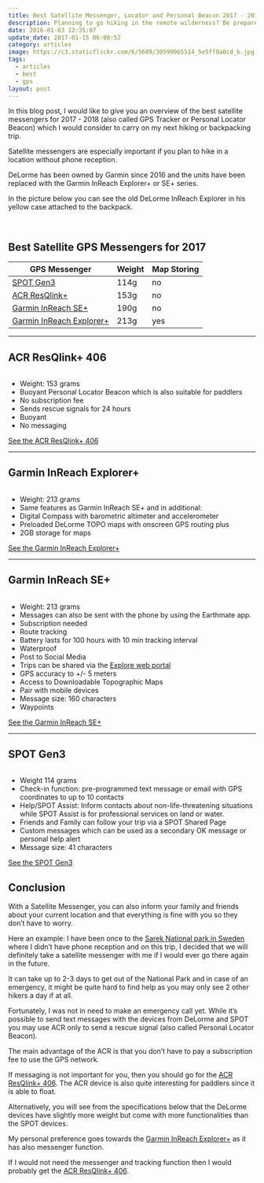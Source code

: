 ```yaml
---
title: Best Satellite Messenger, Locator and Personal Beacon 2017 - 2018
description: Planning to go hiking in the remote wilderness? Be prepared to get help with a GPS Satellite Messenger.
date: 2016-01-03 12:35:07
update_date: 2017-01-15 06:00:52
category: articles
image: https://c3.staticflickr.com/6/5609/30599065514_5e5ff0a8cd_b.jpg
tags:
  - articles
  - best
  - gps
layout: post
---
```


In this blog post, I would like to give you an overview of the best satellite messengers for 2017 - 2018 (also called GPS Tracker or Personal Locator Beacon) which I would consider to carry on my next hiking or backpacking trip.

Satellite messengers are especially important if you plan to hike in a location without phone reception.

DeLorme has been owned by Garmin since 2016 and the units have been replaced with the Garmin InReach Explorer+ or SE+ series.

In the picture below you can see the old DeLorme InReach Explorer in his yellow case attached to the backpack.

<amp-img src="https://c3.staticflickr.com/6/5609/30599065514_5e5ff0a8cd_b.jpg" width="1024" height="683" layout="responsive" alt="Best Satellite Messenger, Locator and Personal Beacon 2017 - 2018" layout="responsive"></amp-img>
<br>
<!--more-->

## Best Satellite GPS Messengers for 2017

<div class="table-responsive">
<table class="table table-hover table-bordered list_items">
        <thead>
             <tr>
                <th>GPS Messenger</th><th>Weight</th><th>Map Storing</th>
             </tr>
        </thead>
        <tbody>
        <tr>
          <td><a href="http://www.avantlink.com/click.php?tt=cl&mi=10248&pw=150351&url=https%3A%2F%2Fwww.rei.com%2Fproduct%2F860469%2Fspot-gen3-satellite-gps-messenger" target="_blank" rel="nofollow">SPOT Gen3</a></td><td>114g</td><td>no</td>
        </tr>
        <tr>
          <td><a href="http://www.avantlink.com/click.php?tt=cl&mi=10248&pw=150351&url=https%3A%2F%2Fwww.rei.com%2Fproduct%2F843146%2Facr-electronics-resqlink-gps-personal-locator-beacon" target="_blank" rel="nofollow">ACR ResQlink+</a></td><td>153g</td><td>no</td>
        </tr>
        <tr>
          <td><a href="http://www.avantlink.com/click.php?tt=cl&mi=10248&pw=150351&url=https%3A%2F%2Fwww.rei.com%2Fproduct%2F119864%2Fgarmin-inreach-se-2-way-satellite-communicator" target="_blank" rel="nofollow">Garmin InReach SE+</a></td><td>190g</td><td>no</td>
        </tr>
        <tr>
          <td><a href="http://www.avantlink.com/click.php?tt=cl&mi=10248&pw=150351&url=https%3A%2F%2Fwww.rei.com%2Fproduct%2F119863%2Fgarmin-inreach-explorer-satellite-communicator" target="_blank" rel="nofollow">Garmin InReach Explorer+</a></td><td>213g</td><td>yes</td>
        </tr>
      </tbody>
      </table>
  </div>

---

## ACR ResQlink+ 406

<a rel="nofollow" target="_blank"  href="https://www.amazon.com/gp/product/B00MYSP6NM/ref=as_li_tl?ie=UTF8&camp=1789&creative=9325&creativeASIN=B00MYSP6NM&linkCode=as2&tag=hikeve-20&linkId=9249d908011764d70c9c3ba70de69a3b"><amp-img border="0" src="//ws-na.amazon-adsystem.com/widgets/q?_encoding=UTF8&MarketPlace=US&ASIN=B00MYSP6NM&ServiceVersion=20070822&ID=AsinImage&WS=1&Format=_SL250_&tag=hikeve-20" width="250" height="250" ></amp-img></a><img src="//ir-na.amazon-adsystem.com/e/ir?t=hikeve-20&l=am2&o=1&a=B00MYSP6NM" width="1" height="1" border="0" alt="" style="border:none !important; margin:0px !important;" />

* Weight: 153 grams
* Buoyant Personal Locator Beacon which is also suitable for paddlers
* No subscription fee
* Sends rescue signals for 24 hours
* Buoyant
* No messaging

<a href="http://www.avantlink.com/click.php?tt=cl&mi=10248&pw=150351&url=https%3A%2F%2Fwww.rei.com%2Fproduct%2F843146%2Facr-electronics-resqlink-gps-personal-locator-beacon" rel="nofollow" class="btn btn-danger" role="button">See the ACR ResQlink+ 406</a>

<hr>

## Garmin InReach Explorer+

<a target="_blank"  href="https://www.amazon.com/gp/product/B01MY03CZP/ref=as_li_tl?ie=UTF8&camp=1789&creative=9325&creativeASIN=B01MY03CZP&linkCode=as2&tag=hikeve-20&linkId=55130c05ea4d4b808d670e49cd56e51d"><amp-img border="0" src="//ws-na.amazon-adsystem.com/widgets/q?_encoding=UTF8&MarketPlace=US&ASIN=B01MY03CZP&ServiceVersion=20070822&ID=AsinImage&WS=1&Format=_SL250_&tag=hikeve-20" width="188" height="250" alt="Garmin InReach Explorer+"></amp-img></a><img src="//ir-na.amazon-adsystem.com/e/ir?t=hikeve-20&l=am2&o=1&a=B01MY03CZP" width="1" height="1" border="0" alt="" style="border:none !important; margin:0px !important;" />

* Weight: 213 grams
* Same features as Garmin InReach SE+ and in additional:
* Digital Compass with barometric altimeter and accelerometer
* Preloaded DeLorme TOPO maps with onscreen GPS routing plus
* 2GB storage for maps

<a href="http://www.avantlink.com/click.php?tt=cl&mi=10248&pw=150351&url=https%3A%2F%2Fwww.rei.com%2Fproduct%2F880675%2Fmountain-hardwear-ghost-whisperer-hooded-down-jacket-mens" rel="nofollow" class="btn btn-danger" role="button">See the Garmin InReach Explorer+</a>

<hr>

## Garmin InReach SE+

<a target="_blank"  href="https://www.amazon.com/gp/product/B01MRZ9ATL/ref=as_li_tl?ie=UTF8&camp=1789&creative=9325&creativeASIN=B01MRZ9ATL&linkCode=as2&tag=hikeve-20&linkId=b476ff75bac114c9118e143e7eb13ba6"><amp-img border="0" src="//ws-na.amazon-adsystem.com/widgets/q?_encoding=UTF8&MarketPlace=US&ASIN=B01MRZ9ATL&ServiceVersion=20070822&ID=AsinImage&WS=1&Format=_SL250_&tag=hikeve-20" width="250" height="250" alt="Garmin InReach SE+" ></amp-img></a><img src="//ir-na.amazon-adsystem.com/e/ir?t=hikeve-20&l=am2&o=1&a=B01MRZ9ATL" width="1" height="1" border="0" alt="" style="border:none !important; margin:0px !important;" />

* Weight: 213 grams
* Messages can also be sent with the phone by using the Earthmate app.
* Subscription needed
* Route tracking
* Battery lasts for 100 hours with 10 min tracking interval
* Waterproof
* Post to Social Media
* Trips can be shared via the <a href="https://explore.delorme.com">Explore web portal</a>
* GPS accuracy to +/- 5 meters
* Access to Downloadable Topographic Maps
* Pair with mobile devices
* Message size: 160 characters
* Waypoints

<a href="http://www.avantlink.com/click.php?tt=cl&mi=10248&pw=150351&url=https%3A%2F%2Fwww.rei.com%2Fproduct%2F119864%2Fgarmin-inreach-se-2-way-satellite-communicator" rel="nofollow" class="btn btn-danger" role="button">See the Garmin InReach SE+</a>

<hr>

## SPOT Gen3

<a rel="nofollow" target="_blank"  href="https://www.amazon.com/gp/product/B01FHO5AF8/ref=as_li_tl?ie=UTF8&camp=1789&creative=9325&creativeASIN=B01FHO5AF8&linkCode=as2&tag=hikeve-20&linkId=7996c1250dd46ac08ae20d6dc725d36d"><amp-img rel="nofollow" border="0" src="//ws-na.amazon-adsystem.com/widgets/q?_encoding=UTF8&MarketPlace=US&ASIN=B01FHO5AF8&ServiceVersion=20070822&ID=AsinImage&WS=1&Format=_SL250_&tag=hikeve-20" width="250" height="250" alt="SPOT Gen3"></amp-img></a><img src="//ir-na.amazon-adsystem.com/e/ir?t=hikeve-20&l=am2&o=1&a=B01FHO5AF8" width="1" height="1" border="0" alt="" style="border:none !important; margin:0px !important;" />

* Weight 114 grams
* Check-in function: pre-programmed text message or email with GPS coordinates to up to 10 contacts
* Help/SPOT Assist: Inform contacts about non-life-threatening situations while SPOT Assist is  for professional services on land or water.
* Friends and Family can follow your trip via a SPOT Shared Page
* Custom messages which can be used as a secondary OK message or personal help alert
* Message size: 41 characters

<a href="http://www.avantlink.com/click.php?tt=cl&mi=10248&pw=150351&url=https%3A%2F%2Fwww.rei.com%2Fproduct%2F860469%2Fspot-gen3-satellite-gps-messenger" rel="nofollow" class="btn btn-danger" role="button">See the SPOT Gen3</a>

## Conclusion

With a Satellite Messenger, you can also inform your family and friends about your current location and that everything is fine with you so they don’t have to worry.

Here an example: I have been once to the [Sarek National park in Sweden](http://www.hikeventures.com/hiking-and-packrafting-in-sarek-day-1/) where I didn’t have phone reception and on this trip, I decided that we will definitely take a satellite messenger with me if I would ever go there again in the future.

It can take up to 2-3 days to get out of the National Park and in case of an emergency, it might be quite hard to find help as you may only see 2 other hikers a day if at all.

Fortunately, I was not in need to make an emergency call yet. While it’s possible to send text messages with the devices from DeLorme and SPOT you may use ACR only to send a rescue signal (also called Personal Locator Beacon).

The main advantage of the ACR is that you don’t have to pay a subscription fee to use the GPS network.

If messaging is not important for you, then you should go for the <a href="http://www.avantlink.com/click.php?tt=cl&mi=10248&pw=150351&url=https%3A%2F%2Fwww.rei.com%2Fproduct%2F843146%2Facr-electronics-resqlink-gps-personal-locator-beacon" target="_blank" rel="nofollow">ACR ResQlink+ 406</a>. The ACR device is also quite interesting for paddlers since it is able to float.

Alternatively, you will see from the specifications below that the DeLorme devices have slightly more weight but come with more functionalities than the SPOT devices.

My personal preference goes towards the <a href="http://www.avantlink.com/click.php?tt=cl&mi=10248&pw=150351&url=https%3A%2F%2Fwww.rei.com%2Fproduct%2F119863%2Fgarmin-inreach-explorer-satellite-communicator" target="_blank" rel="nofollow">Garmin InReach Explorer+</a> as it has also messenger function.

If I would not need the messenger and tracking function then I would probably get the <a href="http://www.avantlink.com/click.php?tt=cl&mi=10248&pw=150351&url=https%3A%2F%2Fwww.rei.com%2Fproduct%2F843146%2Facr-electronics-resqlink-gps-personal-locator-beacon" target="_blank" rel="nofollow">ACR ResQlink+ 406</a>.

<br>
<script src="//z-na.amazon-adsystem.com/widgets/onejs?MarketPlace=US&adInstanceId=cc781bfd-577f-4efb-9da6-75cb9fc7d1c2"></script>
